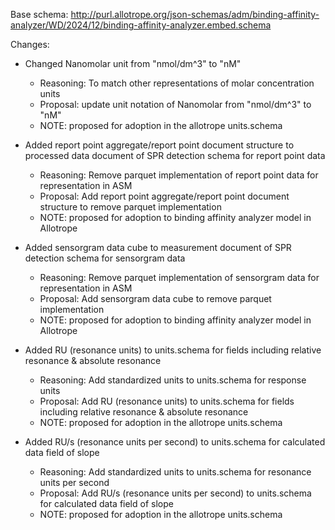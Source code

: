 Base schema: http://purl.allotrope.org/json-schemas/adm/binding-affinity-analyzer/WD/2024/12/binding-affinity-analyzer.embed.schema


Changes:

* Changed Nanomolar unit from "nmol/dm^3" to "nM"
  * Reasoning: To match other representations of molar concentration units
  * Proposal: update unit notation of Nanomolar from "nmol/dm^3" to "nM"
  * NOTE: proposed for adoption in the allotrope units.schema
  
* Added report point aggregate/report point document structure to processed data document of SPR detection schema for report point data
  * Reasoning: Remove parquet implementation of report point data for representation in ASM
  * Proposal: Add report point aggregate/report point document structure to remove parquet implementation
  * NOTE: proposed for adoption to binding affinity analyzer model in Allotrope

* Added sensorgram data cube to measurement document of SPR detection schema for sensorgram data
  * Reasoning: Remove parquet implementation of sensorgram data for representation in ASM
  * Proposal: Add sensorgram data cube to remove parquet implementation
  * NOTE: proposed for adoption to binding affinity analyzer model in Allotrope

* Added RU (resonance units) to units.schema for fields including relative resonance & absolute resonance
  * Reasoning: Add standardized units to units.schema for response units 
  * Proposal: Add RU (resonance units) to units.schema for fields including relative resonance & absolute resonance
  * NOTE: proposed for adoption in the allotrope units.schema

* Added RU/s (resonance units per second) to units.schema for calculated data field of slope
  * Reasoning: Add standardized units to units.schema for resonance units per second
  * Proposal: Add RU/s (resonance units per second) to units.schema for calculated data field of slope
  * NOTE: proposed for adoption in the allotrope units.schema
